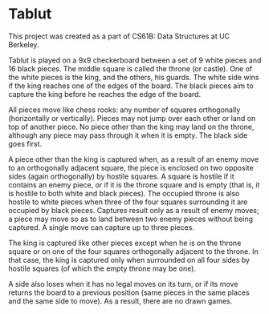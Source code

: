 # Tablut
This project was created as a part of CS61B: Data Structures at UC Berkeley.

Tablut is played on a 9x9 checkerboard between a set of 9 white pieces and 16 black pieces. The middle square is called the throne (or castle). 
One of the white pieces is the king, and the others, his guards. The white side wins if the king reaches one of the edges of the board. 
The black pieces aim to capture the king before he reaches the edge of the board.

All pieces move like chess rooks: any number of squares orthogonally (horizontally or vertically). 
Pieces may not jump over each other or land on top of another piece. No piece other than the king may land on the throne, 
although any piece may pass through it when it is empty. The black side goes first.

A piece other than the king is captured when, as a result of an enemy move to an orthogonally adjacent square, 
the piece is enclosed on two opposite sides (again orthogonally) by hostile squares. A square is hostile if it contains an enemy piece, 
or if it is the throne square and is empty (that is, it is hostile to both white and black pieces). 
The occupied throne is also hostile to white pieces when three of the four squares surrounding it are occupied by black pieces. 
Captures result only as a result of enemy moves; a piece may move so as to land between two enemy pieces without being captured. 
A single move can capture up to three pieces.

The king is captured like other pieces except when he is on the throne square or on one of the four squares orthogonally adjacent to the throne. 
In that case, the king is captured only when surrounded on all four sides by hostile squares (of which the empty throne may be one).

A side also loses when it has no legal moves on its turn, or if its move returns the board to a previous position (same pieces in the same places and the same side to move). As a result, there are no drawn games.
